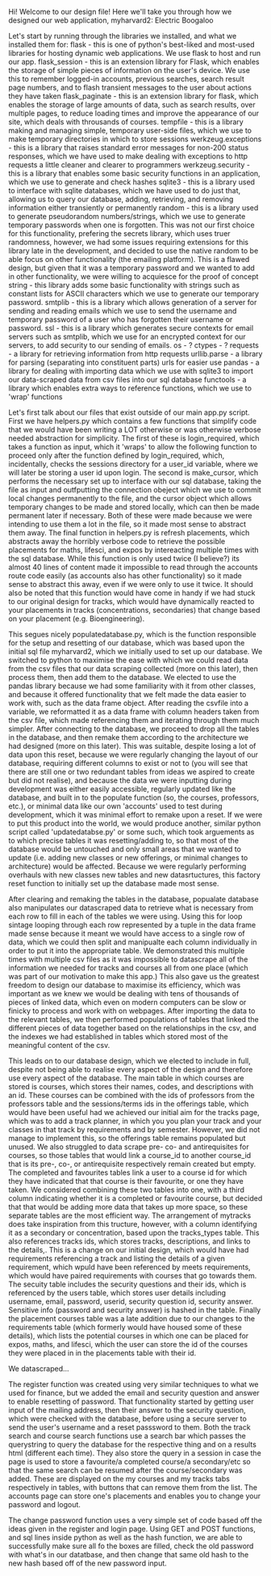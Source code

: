 Hi! Welcome to our design file! Here we'll take you through how we designed our web application, myharvard2: Electric Boogaloo

Let's start by running through the libraries we installed, and what we installed them for:
flask - this is one of python's best-liked and most-used libraries for hosting dynamic web applications. We use flask to host and run our app.
flask_session - this is an extension library for Flask, which enables the storage of simple pieces of information on the user's device. We use this to remember logged-in accounts, previous searches, search result page numbers, and to flash transient messages to the user about actions they have taken 
flask_paginate - this is an extension library for flask, which enables the storage of large amounts of data, such as search results, over multiple pages, to reduce loading times and improve the appearance of our site, which deals with throusands of courses.
tempfile - this is a library making and managing simple, temporary user-side files, which we use to make temporary directories in which to store sessions
werkzeug.exceptions - this is a library that raises standard error messages for non-200 status responses, which we have used to make dealing with exceptions to http requests a little cleaner and clearer to programmers
werkzeug.security - this is a library that enables some basic security functions in an application, which we use to generate and check hashes
sqlite3 - this is a library used to interface with sqlite databases, which we have used to do just that, allowing us to query our database, adding, retrieving, and removing information either transiently or permanently
random - this is a library used to generate pseudorandom numbers/strings, which we use to generate temporary passwords when one is forgotten. This was not our first choice for this functionality, prefering the secrets library, which uses truer randomness, however, we had some issues requiring extensions for this library late in the development, and decided to use the native random to be able focus on other functionality (the emailing platform). This is a flawed design, but given that it was a temporary password and we wanted to add in other functionality, we were willing to acquiesce for the proof of concept
string - this library adds some basic functionality with strings such as constant lists for ASCII characters which we use to generate our temporary password.
smtplib - this is a library which allows generation of a server for sending and reading emails which we use to send the username and temporary password of a user who has forgotten their username or password.
ssl - this is a library which generates secure contexts for email servers such as smtplib, which we use for an encrypted context for our servers, to add security to our sending of emails.
os - ?
ctypes - ?
requests - a library for retrieving information from http requests
urllib.parse - a library for parsing (separating into constituent parts) urls for easier use
pandas - a library for dealing with importing data which we use with sqlite3 to import our data-scraped data from csv files into our sql database
functools - a library which enables extra ways to reference functions, which we use to 'wrap' functions

Let's first talk about our files that exist outside of our main app.py script. First we have helpers.py which contains a few functions that simplify code that we would have been writing a LOT otherwise or was otherwise verbose needed abstraction for simplicity.
The first of these is login_required, which takes a function as input, which it 'wraps' to allow the following function to proceed only after the function defined by login_required, which, incidentally, checks the sessions directory for a user_id variable, where we will later be storing a user id upon login.
The second is make_cursor, which performs the necessary set up to interface with our sql database, taking the file as input and outfputting the connection obeject which we use to commit local changes permanently to the file, and the cursor object which allows temporary changes to be made and stored locally, which can then be made permanent later if necessary.
Both of these were made because we were intending to use them a lot in the file, so it made most sense to abstract them away.
The final function in helpers.py is refresh placements, which abstracts away the horribly verbose code to retrieve the possible placements for maths, lifesci, and expos by intereacting multiple times with the sql database. While this function is only used twice (I believe?) its almost 40 lines of content made it impossible to read through the accounts route code easily (as accounts also has other functionality) so it made sense to abstract this away, even if we were only to use it twice. It should also be noted that this function would have come in handy if we had stuck to our original design for tracks, which would have dynamically reacted to your placements in tracks (concentrations, secondaries) that change based on your placement (e.g. Bioengineering).

This segues nicely populatedatabase.py, which is the function responsible for the setup and resetting of our database, which was based upon the initial sql file myharvard2, which we initially used to set up our database. We switched to python to maximise the ease with which we could read data from the csv files that our data scraping collected (more on this later), then process them, then add them to the database. We elected to use the pandas library because we had some familiarity with it from other classes, and because it offered functionality that we felt made the data easier to work with, such as the data frame object. After reading the csvfile into a variable, we reformatted it as a data frame with column headers taken from the csv file, which made referencing them and iterating through them much simpler. After connecting to the database, we proceed to drop all the tables in the database, and then remake them according to the architecture we had designed (more on this later). This was suitable, despite losing a lot of data upon this reset, because we were regularly changing the layout of our database, requiring different columns to exist or not to (you will see that there are still one or two redundant tables from ideas we aspired to create but did not realise), and because the data we were inputting during development was either easily accessible, regularly updated like the database, and built in to the populate function (so, the courses, professors, etc.), or minimal data like our own 'accounts' used to test during development, which it was minimal effort to remake upon a reset. If we were to put this product into the world, we would produce another, similar python script called 'updatedatabse.py' or some such, which took arguements as to which precise tables it was resetting/adding to, so that most of the database would be untouched and only small areas that we wanted to update (i.e. adding new classes or new offerings, or minimal changes to architecture) would be affected. Because we were regularly performing overhauls with new classes new tables and new datasrtuctures, this factory reset function to initially set up the database made most sense.

After clearing and remaking the tables in the database, popualate database also manipulates our datascraped data to retrieve what is necessary from each row to fill in each of the tables we were using. Using this for loop sintage looping through each row represented by a tuple in the data frame made sense because it meant we would have access to a single row of data, which we could then split and manipualte each column individually in order to put it into the appropriate table. We demonstrated this multiple times with multiple csv files as it was impossible to datascrape all of the information we needed for tracks and courses all from one place (which was part of our motivation to make this app.) This also gave us the greatest freedom to design our database to maximise its efficiency, which was important as we knew we would be dealing with tens of thousands of pieces of linked data, which even on modern computers can be slow or finicky to process and work with on webpages. After importing the data to the relevant tables, we then performed populations of tables that linked the different pieces of data together based on the relationships in the csv, and the indexes we had established in tables which stored most of the meaningful content of the csv.

This leads on to our database design, which we elected to include in full, despite not being able to realise every aspect of the design and therefore use every aspect of the database. The main table in which courses are stored is courses, which stores their names, codes, and descriptions with an id. These courses can be combined with the ids of professors from the professors table and the sessions/terms ids in the offerings table, which would have been useful had we achieved our initial aim for the tracks page, which was to add a track planner, in which you you plan your track and your classes in that track by requirements and by semester. However, we did not manage to implement this, so the offerings table remains populated but unused. We also struggled to data scrape pre- co- and antirequisites for courses, so those tables that would link a course_id to another course_id that is its pre-, co-, or antirequisite respectively remain created but empty. The completed and favourites tables link a user to a course id for which they have indicated that that course is their favourite, or one they have taken. We considered combining these two tables into one, with a third column indicating whether it is a completed or favourite course, but decided that that would be adding more data that takes up more space, so these separate tables are the most efficient way.  The arrangement of mytracks does take inspiration from this tructure, however, with a column identifying it as a secondary or concentration, based upon the tracks_types table. This also references tracks ids, which stores tracks, descriptions, and links to the details,. This is a change on our initial design, which would have had requirements referencing a track and listing the details of a given requirement, which wpuld have been referenced by meets requirements, which would have paired requirements with courses that go towards them. The secuity table includes the security questions and their ids, which is referenced by the users table, which stores user details including username, email, password, userid, security question id, security answer. Sensitive info (password and security answer) is hashed in the table. Finally the placement courses table was a late addition due to our changes to the requirements table (which formerly would have housed some of these details), which lists the potential courses in which one can be placed for expos, maths, and lifesci, which the user can store the id of the courses they were placed in in the placements table with their id.

We datascraped...

The register function was created using very similar techniques to what we used for finance, but we added the email and security question and answer to enable resetting of password. That functionality started by getting user input of the mailing address, then their answer to the security question, which were checked with the database, before using a secure server to send the user's username and a reset passsword to them. Both the track search and course search functions use a search bar which passes the querystring to query the database for the respective thing and on a results html (different each time). They also store the query in a session in case the page is used to store a favourite/a completed course/a secondary/etc so that the same search can be resumed after the course/secondary was added. These are displayed on the my courses and my tracks tabs respectively in tables, with buttons that can remove them from the list. The accounts page can store one's placements and enables you to change your password and logout. 

The change password function uses a very simple set of code based off the ideas given in the register and login page. Using GET and POST functions, and sql lines inside python as well as the hash function, we are able to successfully make sure all fo the boxes are filled, check the old password with what's in our datatbase, and then change that same old hash to the new hash based off of the new password input.